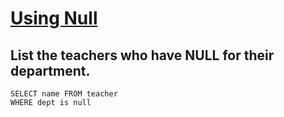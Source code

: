 # [Using Null](https://sqlzoo.net/wiki/Using_Null)

## List the teachers who have NULL for their department.

    SELECT name FROM teacher
    WHERE dept is null
    
    
